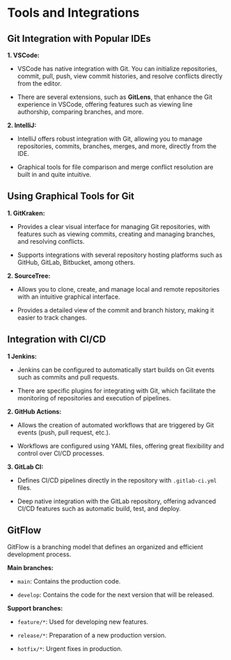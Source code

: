 # Tools and Integrations
## Git Integration with Popular IDEs
**1. VSCode:**
- VSCode has native integration with Git. You can initialize repositories, commit, pull, push, view commit histories, and resolve conflicts directly from the editor.

- There are several extensions, such as **GitLens**, that enhance the Git experience in VSCode, offering features such as viewing line authorship, comparing branches, and more.

**2. IntelliJ:**
- IntelliJ offers robust integration with Git, allowing you to manage repositories, commits, branches, merges, and more, directly from the IDE.

- Graphical tools for file comparison and merge conflict resolution are built in and quite intuitive.

## Using Graphical Tools for Git

**1. GitKraken:**
- Provides a clear visual interface for managing Git repositories, with features such as viewing commits, creating and managing branches, and resolving conflicts.

- Supports integrations with several repository hosting platforms such as GitHub, GitLab, Bitbucket, among others.

**2. SourceTree:**
- Allows you to clone, create, and manage local and remote repositories with an intuitive graphical interface.

- Provides a detailed view of the commit and branch history, making it easier to track changes.

## Integration with CI/CD
**1 Jenkins:**
- Jenkins can be configured to automatically start builds on Git events such as commits and pull requests.

- There are specific plugins for integrating with Git, which facilitate the monitoring of repositories and execution of pipelines.

**2. GitHub Actions:**
- Allows the creation of automated workflows that are triggered by Git events (push, pull request, etc.).

- Workflows are configured using YAML files, offering great flexibility and control over CI/CD processes.

**3. GitLab CI:**
- Defines CI/CD pipelines directly in the repository with `.gitlab-ci.yml` files.

- Deep native integration with the GitLab repository, offering advanced CI/CD features such as automatic build, test, and deploy.

## GitFlow
GitFlow is a branching model that defines an organized and efficient development process.

**Main branches:**
- `main`: Contains the production code.

- `develop`: Contains the code for the next version that will be released.

**Support branches:**
- `feature/*`: Used for developing new features.

- `release/*`: Preparation of a new production version.

- `hotfix/*`: Urgent fixes in production.